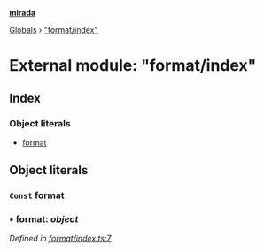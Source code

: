 **[mirada](../README.md)**

[Globals](../README.md) › ["format/index"](_format_index_.md)

# External module: "format/index"

## Index

### Object literals

* [format](_format_index_.md#const-format)

## Object literals

### `Const` format

### ▪ **format**: *object*

*Defined in [format/index.ts:7](https://github.com/cancerberoSgx/mirada/blob/9d9803d/mirada/src/format/index.ts#L7)*